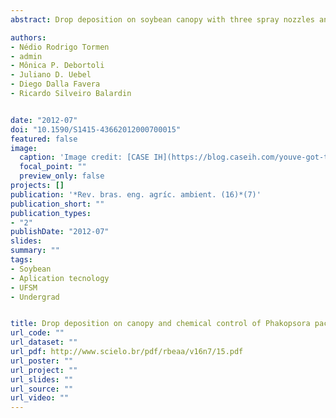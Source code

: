 ```yaml
---
abstract: Drop deposition on soybean canopy with three spray nozzles and chemical control programs of asian soybean rust were evaluated in two soybean cultivars, in a study carried out in Itaara, RS. The treatments were arranged under completely randomized block design with four replications, in a factorial design 2 x 3 x 3, utilizing two soybean cultivars, three spray nozzles and three chemical control programs. The fungicide applications were accomplished in R1 and R4 growth stages. Drop density, volumetric medium diameter (VMD), leaf area index (LAI), disease severity and grain yield were the variables measured. Based on the severity data of asian rust the area under disease progress curve (AUDPC) was calculated. The spray nozzles studied were significantly different in relation to drop deposition on soybean canopy, VMD, AUDPC and grain yield. The soybean grain yield was increased by 53.17% on Asgrow 8000 RG and 29.89% on Agiara RR cultivar, as a result of fungicide application. The LAI of cultivars influenced drop deposition and penetration into canopy.

authors:
- Nédio Rodrigo Tormen
- admin
- Mônica P. Debortoli
- Juliano D. Uebel
- Diego Dalla Favera
- Ricardo Silveiro Balardin


date: "2012-07"
doi: "10.1590/S1415-43662012000700015"
featured: false
image:
  caption: 'Image credit: [CASE IH](https://blog.caseih.com/youve-got-to-calibrate-to-get-your-rates-right/)'
  focal_point: ""
  preview_only: false
projects: []
publication: '*Rev. bras. eng. agríc. ambient. (16)*(7)'
publication_short: ""
publication_types:
- "2"
publishDate: "2012-07"
slides: 
summary: ""
tags:
- Soybean
- Aplication tecnology
- UFSM
- Undergrad


title: Drop deposition on canopy and chemical control of Phakopsora pachyrhizi in soybeans (Portuguese)
url_code: ""
url_dataset: ""
url_pdf: http://www.scielo.br/pdf/rbeaa/v16n7/15.pdf
url_poster: ""
url_project: ""
url_slides: ""
url_source: ""
url_video: ""
---
```


